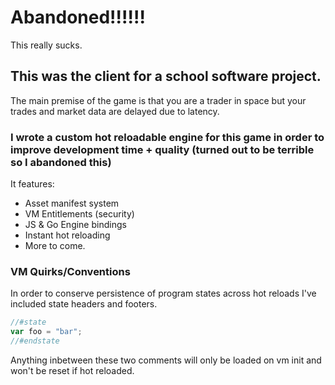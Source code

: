 # Abandoned!!!!!!
This really sucks.

## This was the client for a school software project.

The main premise of the game is that you are a trader in space but your trades and market data are delayed due to latency.

### I wrote a custom hot reloadable engine for this game in order to improve development time + quality (turned out to be terrible so I abandoned this)

It features:

* Asset manifest system
* VM Entitlements (security)
* JS & Go Engine bindings
* Instant hot reloading
* More to come.

### VM Quirks/Conventions
In order to conserve persistence of program states across hot reloads I've included state headers and footers.
```js
//#state
var foo = "bar";
//#endstate
```
Anything inbetween these two comments will only be loaded on vm init and won't be reset if hot reloaded.
